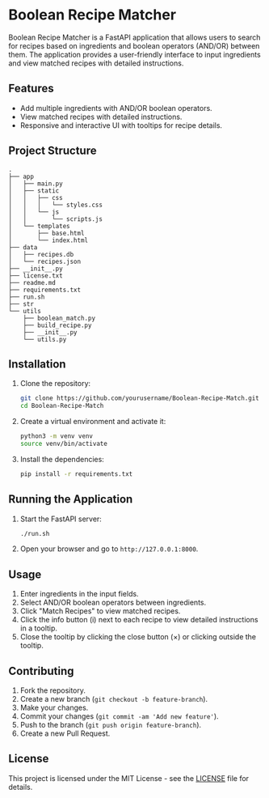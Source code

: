 # Boolean Recipe Matcher

Boolean Recipe Matcher is a FastAPI application that allows users to search for recipes based on ingredients and boolean operators (AND/OR) between them. The application provides a user-friendly interface to input ingredients and view matched recipes with detailed instructions.

## Features

- Add multiple ingredients with AND/OR boolean operators.
- View matched recipes with detailed instructions.
- Responsive and interactive UI with tooltips for recipe details.

## Project Structure
```
.
├── app
│   ├── main.py
│   ├── static
│   │   ├── css
│   │   │   └── styles.css
│   │   └── js
│   │       └── scripts.js
│   └── templates
│       ├── base.html
│       └── index.html
├── data
│   ├── recipes.db
│   └── recipes.json
├── __init__.py
├── license.txt
├── readme.md
├── requirements.txt
├── run.sh
├── str
└── utils
    ├── boolean_match.py
    ├── build_recipe.py
    ├── __init__.py
    └── utils.py
```

## Installation

1. Clone the repository:
    ```sh
    git clone https://github.com/yourusername/Boolean-Recipe-Match.git
    cd Boolean-Recipe-Match
    ```

2. Create a virtual environment and activate it:
    ```sh
    python3 -m venv venv
    source venv/bin/activate
    ```

3. Install the dependencies:
    ```sh
    pip install -r requirements.txt
    ```

## Running the Application

1. Start the FastAPI server:
    ```sh
    ./run.sh
    ```

2. Open your browser and go to `http://127.0.0.1:8000`.

## Usage

1. Enter ingredients in the input fields.
2. Select AND/OR boolean operators between ingredients.
3. Click "Match Recipes" to view matched recipes.
4. Click the info button (i) next to each recipe to view detailed instructions in a tooltip.
5. Close the tooltip by clicking the close button (×) or clicking outside the tooltip.

## Contributing

1. Fork the repository.
2. Create a new branch (`git checkout -b feature-branch`).
3. Make your changes.
4. Commit your changes (`git commit -am 'Add new feature'`).
5. Push to the branch (`git push origin feature-branch`).
6. Create a new Pull Request.

## License

This project is licensed under the MIT License - see the [LICENSE](license.txt) file for details.